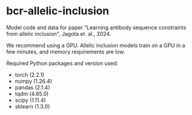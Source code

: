 # bcr-allelic-inclusion
Model code and data for paper "Learning antibody sequence constraints from allelic inclusion", Jagota et. al., 2024.

We recommend using a GPU. Allelic inclusion models train on a GPU in a few minutes, and memory requirements are low.

Required Python packages and version used:
- torch (2.2.1)
- numpy (1.26.4)
- pandas (2.1.4)
- tqdm (4.65.0)
- scipy (1.11.4)
- sklearn (1.3.0)
